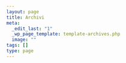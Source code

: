 ```yaml
--- 
layout: page
title: Archivi
meta: 
  _edit_last: "1"
  _wp_page_template: template-archives.php
  image: ""
tags: []
type: page
---
```

